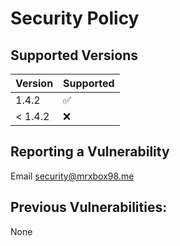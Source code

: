 # Security Policy

## Supported Versions


| Version | Supported          |
| ------- | ------------------ |
| 1.4.2   | :white_check_mark: |
| < 1.4.2   | :x:              |

## Reporting a Vulnerability

Email security@mrxbox98.me

## Previous Vulnerabilities:
None
